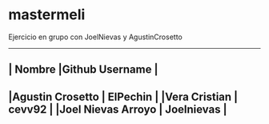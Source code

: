 # mastermeli
Ejercicio en grupo con JoelNievas y AgustinCrosetto

-----------------------------------------
|  Nombre            |Github Username   |
-----------------------------------------
|Agustin Crosetto    |   ElPechin       |
|Vera Cristian       |   cevv92         |
|Joel Nievas Arroyo  |  Joelnievas      |
-----------------------------------------

